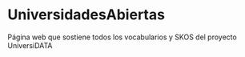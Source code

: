 # UniversidadesAbiertas
Página web que sostiene todos los vocabularios y SKOS del proyecto UniversiDATA
